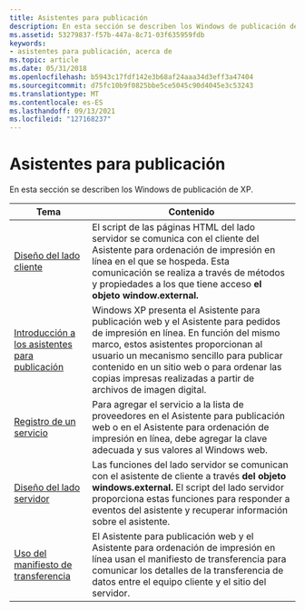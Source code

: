 ```yaml
---
title: Asistentes para publicación
description: En esta sección se describen los Windows de publicación de XP.
ms.assetid: 53279837-f57b-447a-8c71-03f635959fdb
keywords:
- asistentes para publicación, acerca de
ms.topic: article
ms.date: 05/31/2018
ms.openlocfilehash: b5943c17fdf142e3b68af24aaa34d3eff3a47404
ms.sourcegitcommit: d75fc10b9f0825bbe5ce5045c90d4045e3c53243
ms.translationtype: MT
ms.contentlocale: es-ES
ms.lasthandoff: 09/13/2021
ms.locfileid: "127168237"
---
```

# <a name="publishing-wizards"></a>Asistentes para publicación

En esta sección se describen los Windows de publicación de XP.



| Tema                                               | Contenido                                                                                                                                                                                                                                                                   |
|-----------------------------------------------------|----------------------------------------------------------------------------------------------------------------------------------------------------------------------------------------------------------------------------------------------------------------------------|
| [Diseño del lado cliente](pubwiz-client.md)             | El script de las páginas HTML del lado servidor se comunica con el cliente del Asistente para ordenación de impresión en línea en el que se hospeda. Esta comunicación se realiza a través de métodos y propiedades a los que tiene acceso **el objeto window.external.**<br/>                                 |
| [Introducción a los asistentes para publicación](pubwiz-intro.md) | Windows XP presenta el Asistente para publicación web y el Asistente para pedidos de impresión en línea. En función del mismo marco, estos asistentes proporcionan al usuario un mecanismo sencillo para publicar contenido en un sitio web o para ordenar las copias impresas realizadas a partir de archivos de imagen digital.<br/> |
| [Registro de un servicio](pubwiz-reg.md)             | Para agregar el servicio a la lista de proveedores en el Asistente para publicación web o en el Asistente para ordenación de impresión en línea, debe agregar la clave adecuada y sus valores al Windows web.<br/>                                                                  |
| [Diseño del lado servidor](pubwiz-server.md)             | Las funciones del lado servidor se comunican con el asistente de cliente a través **del objeto windows.external.** El script del lado servidor proporciona estas funciones para responder a eventos del asistente y recuperar información sobre el asistente.<br/>                                         |
| [Uso del manifiesto de transferencia](pubwiz-manifest.md)  | El Asistente para publicación web y el Asistente para ordenación de impresión en línea usan el manifiesto de transferencia para comunicar los detalles de la transferencia de datos entre el equipo cliente y el sitio del servidor.<br/>                                                                                   |



 

 

 






